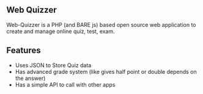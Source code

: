 ## Web Quizzer
Web-Quizzer is a PHP (and BARE js) based open source web application to create and manage online quiz, test, exam.

## Features
- Uses JSON to Store Quiz data
- Has advanced grade system (like gives half point or double depends on the answer)
- Has a simple API to call with other apps
